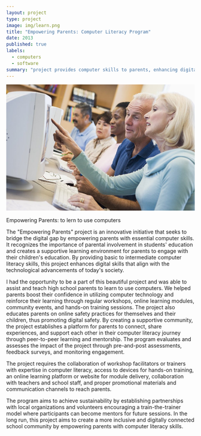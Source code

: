 ```yaml
---
layout: project
type: project
image: img/learn.png
title: "Empowering Parents: Computer Literacy Program"
date: 2013
published: true
labels:
  - computers
  - software 
summary: "project provides computer skills to parents, enhancing digital skills, and online safety practices."
---
```


<img class="img-fluid" src="../img/learn.png">

Empowering Parents: to lern to use computers 

The "Empowering Parents" project is an innovative initiative that seeks to bridge the digital gap by empowering parents with essential computer skills. It recognizes the importance of parental involvement in students' education and creates a supportive learning environment for parents to engage with their children's education. By providing basic to intermediate computer literacy skills, this project enhances digital skills that align with the technological advancements of today's society.

I had the opportunity to be a part of this beautiful project and was able to assist and teach high school parents to learn to use computers. We helped parents boost their confidence in utilizing computer technology and reinforce their learning through regular workshops, online learning modules, community events, and hands-on training sessions. The project also educates parents on online safety practices for themselves and their children, thus promoting digital safety.
By creating a supportive community, the project establishes a platform for parents to connect, share experiences, and support each other in their computer literacy journey through peer-to-peer learning and mentorship. The program evaluates and assesses the impact of the project through pre-and-post assessments, feedback surveys, and monitoring engagement.

The project requires the collaboration of workshop facilitators or trainers with expertise in computer literacy, access to devices for hands-on training, an online learning platform or website for module delivery, collaboration with teachers and school staff, and proper promotional materials and communication channels to reach parents.

The program aims to achieve sustainability by establishing partnerships with local organizations and volunteers encouraging a train-the-trainer model where participants can become mentors for future sessions. In the long run, this project aims to create a more inclusive and digitally connected school community by empowering parents with computer literacy skills.
